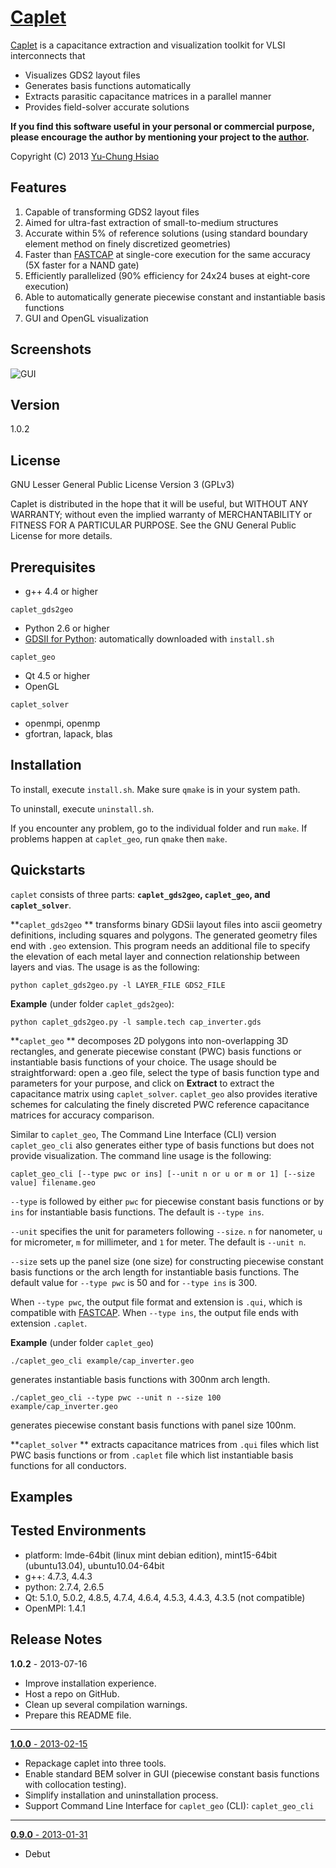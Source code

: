 [Caplet]
========

[Caplet] is a capacitance extraction and visualization toolkit for VLSI interconnects that

- Visualizes GDS2 layout files
- Generates basis functions automatically
- Extracts parasitic capacitance matrices in a parallel manner 
- Provides field-solver accurate solutions

**If you find this software useful in your personal or commercial purpose, please encourage the author by mentioning your project to the [author].**

Copyright (C) 2013 [Yu-Chung Hsiao]


Features
--------
1. Capable of transforming GDS2 layout files
2. Aimed for ultra-fast extraction of small-to-medium structures
3. Accurate within 5% of reference solutions (using standard boundary element method on finely discretized geometries)
4. Faster than [FASTCAP] at single-core execution for the same accuracy (5X faster for a NAND gate)
5. Efficiently parallelized (90% efficiency for 24x24 buses at eight-core execution)
6. Able to automatically generate piecewise constant and instantiable basis functions 
7. GUI and OpenGL visualization


Screenshots
-----------
![GUI](http://www.mit.edu/~yuchsiao/caplet/img/gui_piecewise_constant_basis_function.png "GUI and Piecewise constant basis functions")

Version
-------
1.0.2


License
-------
GNU Lesser General Public License Version 3 (GPLv3)

Caplet is distributed in the hope that it will be useful, but WITHOUT ANY WARRANTY; without even the implied warranty of MERCHANTABILITY or FITNESS FOR A PARTICULAR PURPOSE.  See the GNU General Public License for more details.


Prerequisites
-------------

* g++ 4.4 or higher

`caplet_gds2geo`

* Python 2.6 or higher
* [GDSII for Python](http://gdspy.sourceforge.net/): automatically downloaded with `install.sh`

`caplet_geo`

* Qt 4.5 or higher
* OpenGL

`caplet_solver`

* openmpi, openmp
* gfortran, lapack, blas


Installation
------------

To install, execute `install.sh`. Make sure `qmake` is in your system path.

To uninstall, execute `uninstall.sh`.

If you encounter any problem, go to the individual folder and run `make`.
If problems happen at `caplet_geo`, run `qmake` then `make`.


Quickstarts
-----------

`caplet` consists of three parts: **`caplet_gds2geo`, `caplet_geo`, and `caplet_solver`**.

**`caplet_gds2geo` ** transforms binary GDSii layout files into ascii geometry definitions, including squares and polygons. The generated geometry files end with `.geo` extension. This program needs an additional file to specify the elevation of each metal layer and connection relationship between layers and vias. The usage is as the following:

```
python caplet_gds2geo.py -l LAYER_FILE GDS2_FILE
```

**Example** (under folder `caplet_gds2geo`):

```
python caplet_gds2geo.py -l sample.tech cap_inverter.gds
```

**`caplet_geo` ** decomposes 2D polygons into non-overlapping 3D rectangles, and generate piecewise constant (PWC) basis functions or instantiable basis functions of your choice. The usage should be straightforward: open a .geo file, select the type of basis function type and parameters for your purpose, and click on **Extract** to extract the capacitance matrix using `caplet_solver`. `caplet_geo` also provides iterative schemes for calculating the finely discreted PWC reference capacitance matrices for accuracy comparison.

Similar to `caplet_geo`, The Command Line Interface (CLI) version `caplet_geo_cli` also generates either type of basis functions but does not provide visualization. The command line usage is the following:

```
caplet_geo_cli [--type pwc or ins] [--unit n or u or m or 1] [--size value] filename.geo
```

`--type` is followed by either `pwc` for piecewise constant basis functions or by `ins` for instantiable basis functions. The default is `--type ins`.

`--unit` specifies the unit for parameters following `--size`. `n` for nanometer, `u` for micrometer, `m` for millimeter, and `1` for meter. The default is `--unit n`.

`--size` sets up the panel size (one size) for constructing piecewise constant basis functions or the arch length for instantiable basis functions. The default value for `--type pwc` is 50 and for `--type ins` is 300.

When `--type pwc`, the output file format and extension is `.qui`, which is compatible with [FASTCAP]. When `--type ins`, the output file ends with extension `.caplet`.

**Example** (under folder `caplet_geo`)

```
./caplet_geo_cli example/cap_inverter.geo 
```

generates instantiable basis functions with 300nm arch length.

```
./caplet_geo_cli --type pwc --unit n --size 100 example/cap_inverter.geo
```

generates piecewise constant basis functions with panel size 100nm.

**`caplet_solver` ** extracts capacitance matrices from `.qui` files which list PWC basis functions or from `.caplet` file which list instantiable basis functions for all conductors.



Examples
--------



Tested Environments
-------------------

* platform: lmde-64bit (linux mint debian edition), mint15-64bit (ubuntu13.04), ubuntu10.04-64bit
* g++: 4.7.3, 4.4.3
* python: 2.7.4, 2.6.5 
* Qt: 5.1.0, 5.0.2, 4.8.5, 4.7.4, 4.6.4, 4.5.3, 4.4.3, 4.3.5 (not compatible)
* OpenMPI: 1.4.1


Release Notes
-------------
**1.0.2** - 2013-07-16

* Improve installation experience.
* Host a repo on GitHub.
* Clean up several compilation warnings.
* Prepare this README file.

______
[**1.0.0** - 2013-02-15](http://sourceforge.net/projects/caplet/files/?source=navbar)

* Repackage caplet into three tools.
* Enable standard BEM solver in GUI (piecewise constant basis functions with collocation testing).
* Simplify installation and uninstallation process.
* Support Command Line Interface for `caplet_geo` (CLI): `caplet_geo_cli`

______
[**0.9.0** - 2013-01-31](http://sourceforge.net/projects/caplet/files/?source=navbar)
    
* Debut




[Caplet]: http://www.rle.mit.edu/cpg/codes/caplet/
[Yu-Chung Hsiao]: yuchsiao@gmail.com
[author]: yuchsiao@gmail.com
[FASTCAP]: http://www.rle.mit.edu/cpg/research_codes.htm


